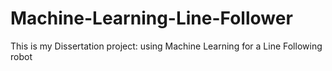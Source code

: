 # Machine-Learning-Line-Follower
This is my Dissertation project: using Machine Learning for a Line Following robot 

